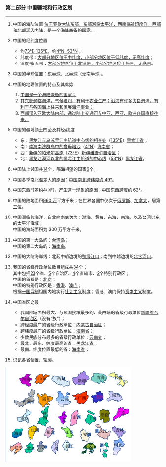 ### 第二部分 中国疆域和行政区划

---

1. 中国的海陆位置
   <u>位于亚欧大陆东部，东部濒临太平洋，西南临近印度洋，西部和北部深入内陆，是一个海陆兼备的国家。</u>
2. 中国的经纬度位置
    - 约<u>73°E-135°E</u>，约<u>4°N -53°N</u>；
    - 纬度带：<u>大部分地区位于中纬度，小部分地区位于低纬度，无高纬度</u>；
    - 温度带/五带：<u>大部分地区位于北温带，小部分地区位于热带，无寒带</u>。
3. 中国的半球位置：<u>东半球</u>、<u>北半球</u>（无南半球）。
4. 中国的地理位置的特点及其优势
    1. <u>中国是一个海陆兼备的国家；</u>
    2. <u>其东部濒临海洋，气候湿润，有利于农业生产；沿海有许多优良港湾，有利于与各国海上往来和发展海洋事业；</u>
    3. <u>西部深入亚欧大陆内部，通过陆上交通可与中亚、西亚、欧洲各国直接往来。</u>
5. 中国的疆域领土四至及其经/纬度
    - 东：<u>黑龙江与乌苏里江主航道中心线的相交处</u>（<u>135°E</u>）<u>黑龙江省</u>；
    - 南：<u>南海南沙群岛中的曾母暗沙</u>（<u>4°N</u>）<u>海南省</u>；
    - 西：<u>新疆的帕米尔高原</u>（<u>73°E</u>）<u>新疆维吾尔自治区</u>；
    - 北：<u>黑龙江漠河以北的黑龙江主航道的中心线</u>（<u>53°N</u>）<u>黑龙江省</u>。
6. 中国陆上邻国共<u>14</u>个，隔海相望的国家<u>6</u>个。

7. 中国冬季南北温差大的原因：<u>中国南北跨纬度约 49°</u>。

8. 中国东西时差约<u>4</u>小时，产生这一现象的原因：<u>中国东西跨度约 62°</u>。

9. 中国的陆地面积<u>960 万</u>平方千米；在世界各国中仅次于<u>俄罗斯</u>、<u>加拿大</u>，居第<u>三</u>位。

10. 中国濒临的海洋，自北向南依次为：<u>渤海</u>、<u>黄海</u>、<u>东海</u>、<u>南海</u>，以及台湾以东的太平洋海域；<br>
    中国的海域面积为 300 万平方千米。

11. 中国的第一大岛屿：<u>台湾岛</u>；<br>
    中国的第二大岛屿：<u>海南岛</u>。

12. 中国的大陆海岸线：北起中朝边境的<u>鸭绿江口</u>；南到中越边境的<u>北仑河口</u>。

13. 我国的省级行政单位数目组成共<u>34</u>个；<br>
    其中包括<u>23</u>个省、<u>5</u>个自治区、<u>4</u>个直辖市、<u>2</u>个特别行政区；<br>
    中国的首都是：<u>北京</u>；<br>
    中国的特别行政区是：<u>香港</u>、<u>澳门</u>；<br>
    根据<u>一国两制</u>祖国内地实行<u>社会主义</u>制度；香港、澳门保持<u>资本主义</u>制度。

14. 中国省区之最

    - 我国陆域面积最大、与邻国接壤最多的、最西端的省级行政单位<u>新疆维吾尔自治区</u>（没有“族”）；
    - 跨经度最广的省级行政单位：<u>内蒙古自治区</u>；
    - 跨纬度最广的省级行政单位：<u>海南省</u>；
    - 少数民族分布最多的省级行政单位：<u>云南省</u>；
    - 最北、最东、纬度最高的省：<u>黑龙江省</u>；
    - 最南、纬度位置最低的省：<u>海南省</u>；

15. 识记各省位置、轮廓。

   <img src="/assets/hg-4-1-2-3.rp.png" alt="image-20220818091550579" style="zoom: 50%;" />
